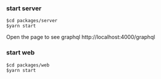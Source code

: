 ### start server
```
$cd packages/server
$yarn start
```
Open the page to see graphql
http://localhost:4000/graphql


### start web
```
$cd packages/web
$yarn start
```